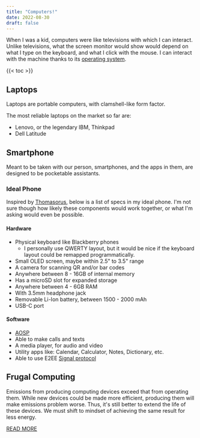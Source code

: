 ```yaml
---
title: "Computers!"
date: 2022-08-30
draft: false
---
```


When I was a kid, computers were like televisions with which I can
interact. Unlike televisions, what the screen monitor would show would
depend on what I type on the keyboard, and what I click with the mouse.
I can interact with the machine thanks to its [operating system](/OS).

{{< toc >}}

## Laptops

Laptops are portable computers, with clamshell-like form factor.

The most reliable laptops on the market so far are:
- Lenovo, or the legendary IBM, Thinkpad
- Dell Latitude

## Smartphone

Meant to be taken with our person,
smartphones, and the apps in them, are designed
to be pocketable assistants.

### Ideal Phone

Inspired by [Thomasorus](https://thomasorus.com/my-ideal-phone.html),
below is a list of specs in my ideal phone.
I'm not sure though how likely these components would work together,
or what I'm asking would even be possible.

#### Hardware

- Physical keyboard like Blackberry phones
    - I personally use QWERTY layout,
      but it would be nice if the keyboard layout could be remapped
      programmatically.
- Small OLED screen, maybe within 2.5" to 3.5" range
- A camera for scanning QR and/or bar codes
- Anywhere between 8 - 16GB of internal memory
- Has a microSD slot for expanded storage
- Anywhere between 4 - 6GB RAM
- With 3.5mm headphone jack
- Removable Li-Ion battery, between 1500 - 2000 mAh
- USB-C port

#### Software

- [AOSP](https://www.androidauthority.com/aosp-explained-1093505/)
- Able to make calls and texts
- A media player, for audio and video
- Utility apps like: Calendar, Calculator, Notes, Dictionary, etc.
- Able to use E2EE [Signal protocol](https://en.wikipedia.org/wiki/Signal_Protocol)

## Frugal Computing

Emissions from producing computing devices exceed that from operating them.
While new devices could be made more efficient,
producing them will make emissions problem worse.
Thus, it's still better to extend the life of these devices.
We must shift to mindset of achieving the same result for less energy.

[READ MORE](https://limited.systems/articles/frugal-computing)
